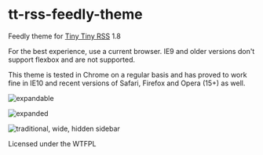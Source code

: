 tt-rss-feedly-theme
===================

Feedly theme for [Tiny Tiny RSS](http://tt-rss.org/redmine/projects/tt-rss/wiki) 1.8

For the best experience, use a current browser. IE9 and older versions don't support flexbox and are not supported.

This theme is tested in Chrome on a regular basis and has proved to work fine in IE10 and recent versions of Safari, Firefox and Opera (15+) as well.

![expandable](https://raw.github.com/levito/tt-rss-feedly-theme/master/feedly-screenshots/feedly-expandable.png)

![expanded](https://raw.github.com/levito/tt-rss-feedly-theme/master/feedly-screenshots/feedly-expanded.png)

![traditional, wide, hidden sidebar](https://raw.github.com/levito/tt-rss-feedly-theme/master/feedly-screenshots/feedly-traditional.png)

Licensed under the WTFPL
